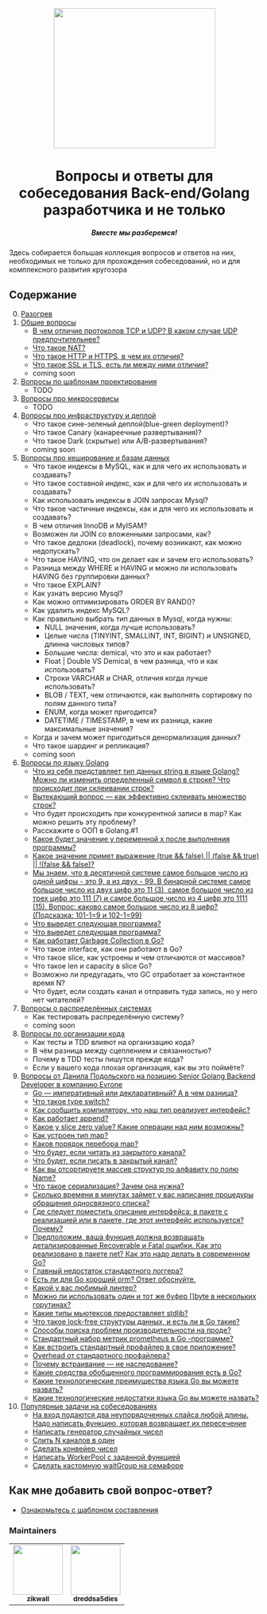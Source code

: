 <div align="center">
  <img width="325" height="281" src="https://github.com/goavengers/go-interview/blob/master/img/go-inter.jpeg">
  <h1>Вопросы и ответы для собеседования Back-end/Golang разработчика и не только</h1>
  <h5>Вместе мы разберемся!</h5>
</div>

Здесь собирается большая коллекция вопросов и ответов на них, необходимых не только для прохождения собеседований, но и для комплексного развития кругозора

## Содержание

0. [Разогрев](docs/what_is_going_on)
1. [Общие вопросы](docs/common)
    - [В чем отличие протоколов TCP и UDP? В каком случае UDP предпочтительнее?](docs/common#1-в-чем-отличие-протоколов-tcp-и-udp-в-каком-случае-udp-предпочтительнее)
    - [Что такое NAT?](docs/common#2-что-такое-nat)
    - [Что такое HTTP и HTTPS, в чем их отличия?](docs/common#3-что-такое-http-и-https-в-чем-их-отличия)
    - [Что такое SSL и TLS, есть ли между ними отличия?](docs/common#4-что-такое-ssl-и-tls-есть-ли-между-ними-отличия)
    - coming soon
2. [Вопросы по шаблонам проектирования](docs/design_patterns)
    - TODO
3. [Вопросы про микросервисы](docs/microservices)
    - TODO
4. [Вопросы про инфраструктуру и деплой](docs/infrastructure_and_deploy)
    - Что такое сине-зеленый деплой(blue-green deployment)?
    - Что такое Canary (канареечные развертывания)?
    - Что такое Dark (скрытые) или А/В-развертывания?
    - coming soon
5. [Вопросы про кеширование и базам данных](docs/cache_and_db)
    - Что такое индексы в MySQL, как и для чего их использовать и создавать?
    - Что такое составной индекс, как и для чего их использовать и создавать?
    - Как использовать индексы в JOIN запросах Mysql?
    - Что такое частичные индексы, как и для чего их использовать и создавать?
    - В чем отличия InnoDB и MyISAM?
    - Возможен ли JOIN со вложенными запросами, как?
    - Что такое дедлоки (deadlock), почему возникают, как можно недопускать?
    - Что такое HAVING, что он делает как и зачем его использовать?
    - Разница между WHERE и HAVING и можно ли использовать HAVING без группировки данных?
    - Что такое EXPLAIN?
    - Как узнать версию Mysql?
    - Как можно оптимизировать ORDER BY RAND()?
    - Как удалить индекс MySQL?
    - Как правильно выбрать тип данных в Mysql, когда нужны:
      - NULL значения, когда лучше использовать?
      - Целые числа (TINYINT, SMALLINT, INT, BIGINT) и UNSIGNED, длинна числовых типов?
      - Большие числа: demical, что это и как работает?
      - Float | Double VS Demical, в чем разница, что и как использовать?
      - Строки VARCHAR и CHAR, отличия когда лучше использовать?
      - BLOB / TEXT, чем отличаются, как выполнять сортировку по полям данного типа?
      - ENUM, когда может пригодится?
      - DATETIME / TIMESTAMP, в чем их разница, какие максимальные значения?
    - Когда и зачем может пригодиться денормализация данных?
    - Что такое шардинг и репликация?
    - coming soon
6. [Вопросы по языку Golang](docs/golang)
    - [Что из себя представляет тип данных string в языке Golang? Можно ли изменить определенный символ в строке? Что происходит при склеивании строк?](docs/golang#1)
    - [Вытекающий вопрос — как эффективно склеивать множество строк?](docs/golang#2)
    - Что будет происходить при конкурентной записи в map? Как можно решить эту проблему?
    - Расскажите о ООП в Golang.#1
    - [Какое будет значение у переменной x после выполнения программы?](docs/golang#12)
    - [Какое значение примет выражение (true && false) || (false && true) || !(false && false)?](docs/golang#13)
    - [Мы знаем, что в десятичной системе самое большое число из одной цифры - это 9, а из двух - 99. В бинарной системе самое большое число из двух цифр это 11 (3), самое большое число из трех цифр это 111 (7) и самое большое число из 4 цифр это 1111 (15). Вопрос: каково самое большое число из 8 цифр? (Подсказка: 101-1=9 и 102-1=99)](docs/golang#14)
    - [Что выведет следующая программа?](docs/golang#15)
    - [Что выведет следующая программа?](docs/golang#16)
    - [Как работает Garbage Collection в Go?](docs/golang#17)
    - Что такое interface, как они работают в Go?
    - Что такое slice, как устроены и чем отличаются от массивов?
    - Что такое len и capacity в slice Go?
    - Возможно ли предугадать, что GC отработает за константное время N?
    - Что будет, если создать канал и отправить туда запись, но у него нет читателей?
7. [Вопросы о распределённых системах](docs/distributed_systems)
    - Как тестировать распределённую систему?
    - coming soon
8. [Вопросы по организации кода](docs/code_design)
    - Как тесты и TDD влияют на организацию кода?
    - В чём разница между сцеплением и связанностью?
    - Почему в TDD тесты пишутся прежде кода?
    - Если у вашего кода плохая организация, как вы это поймёте?
9. [Вопросы от Данила Подольского на позицию Senior Golang Backend Developer в компанию Evrone](docs/podolsky/)
    - [Go — императивный или декларативный? А в чем разница?](docs/podolsky#1)
    - [Что такое type switch?](docs/podolsky#2)
    - [Как сообщить компилятору, что наш тип реализует интерфейс?](docs/podolsky#3)
    - [Как работает append?](docs/podolsky#4)
    - [Какое у slice zero value? Какие операции над ним возможны?](docs/podolsky#5)
    - [Как устроен тип map?](docs/podolsky#6)
    - [Каков порядок перебора map?](docs/podolsky#7)
    - [Что будет, если читать из закрытого канала?](docs/podolsky#8)
    - [Что будет, если писать в закрытый канал?](docs/podolsky#9)
    - [Как вы отсортируете массив структур по алфавиту по полю Name?](docs/podolsky#10)
    - [Что такое сериализация? Зачем она нужна?](docs/podolsky#11)
    - [Сколько времени в минутах займет у вас написание процедуры обращения односвязного списка?](docs/podolsky#12)
    - [Где следует поместить описание интерфейса: в пакете с реализацией или в пакете, где этот интерфейс используется? Почему?](docs/podolsky#13)
    - [Предположим, ваша функция должна возвращать детализированные Recoverable и Fatal ошибки. Как это реализовано в пакете net? Как это надо делать в современном Go?](docs/podolsky#14)
    - [Главный недостаток стандартного логгера?](docs/podolsky#15)
    - [Есть ли для Go хороший orm? Ответ обоснуйте.](docs/podolsky#16)
    - [Какой у вас любимый линтер?](docs/podolsky#17)
    - [Можно ли использовать один и тот же буфер []byte в нескольких горутинах?](docs/podolsky#18)
    - [Какие типы мьютексов предоставляет stdlib?](docs/podolsky#19)
    - [Что такое lock-free структуры данных, и есть ли в Go такие?](docs/podolsky#20)
    - [Способы поиска проблем производительности на проде?](docs/podolsky#21)
    - [Стандартный набор метрик prometheus в Go -программе?](docs/podolsky#22)
    - [Как встроить стандартный профайлер в свое приложение?](docs/podolsky#23)
    - [Overhead от стандартного профайлера?](docs/podolsky#24)
    - [Почему встраивание — не наследование?](docs/podolsky#25)
    - [Какие средства обобщенного программирования есть в Go?](docs/podolsky#26)
    - [Какие технологические преимущества языка Go вы можете назвать?](docs/podolsky#27)
    - [Какие технологические недостатки языка Go вы можете назвать?](docs/podolsky#28)
10. [Популярные задачи на собеседованиях](docs/popular_tasks)
    - [На вход подаются два неупорядоченных слайса любой длины. Надо написать функцию, которая возвращает их пересечение](docs/popular_tasks#1)
    - [Написать генератор случайных чисел](docs/popular_tasks#2)
    - [Слить N каналов в один](docs/popular_tasks#3)
    - [Сделать конвейер чисел](docs/popular_tasks#4)
    - [Написать WorkerPool с заданной функцией](docs/popular_tasks#5)
    - [Сделать кастомную waitGroup на семафоре](docs/popular_tasks#6)
   
## Как мне добавить свой вопрос-ответ?

- [Ознакомьтесь с шаблоном составления](TEMPLATE.md)

### Maintainers

<table>
<tr>
<td align="center">
<img src="https://avatars1.githubusercontent.com/u/23422968?s=460&u=668229465690637b50f6581df0fa9918d7fb6c1e&v=4" width="100px;" alt=""/>
<br /><sub><b>zikwall</b></sub></a><br />
</td>
<td align="center">
<img src="https://avatars.githubusercontent.com/u/2690403?v=4" width="100px;" alt=""/>
<br /><sub><b>dreddsa5dies</b></sub></a><br />
</td>
</tr>
</table>
